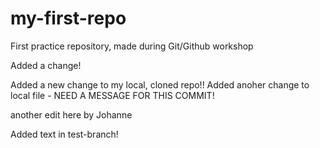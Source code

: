# my-first-repo
First practice repository, made during Git/Github workshop

Added a change!

Added a new change to my local, cloned repo!!
Added anoher change to local file - NEED A MESSAGE FOR THIS COMMIT!

another edit here by Johanne

Added text in test-branch!
